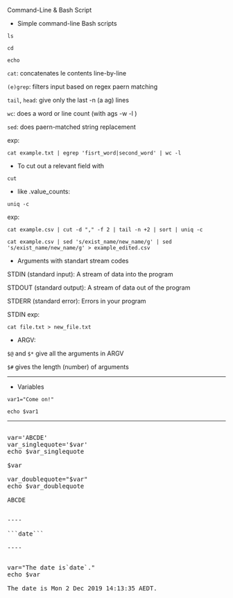 Command-Line & Bash Script

- Simple command-line Bash scripts 

```ls```

```cd```

```echo```


```cat```: concatenates le contents line-by-line

```(e)grep```: filters input based on regex paern matching

```tail```, ```head```: give only the last -n (a ag) lines

```wc```: does a word or line count (with ags -w -l )

```sed```: does paern-matched string replacement

exp:
```
cat example.txt | egrep 'fisrt_word|second_word' | wc -l
```

- To cut out a relevant field with
```
cut
```
- like .value_counts:
```
uniq -c
```

exp: 
```
cat example.csv | cut -d "," -f 2 | tail -n +2 | sort | uniq -c
```
```cat example.csv | sed 's/exist_name/new_name/g' | sed 's/exist_name/new_name/g' > example_edited.csv```

* Arguments with standart stream codes

STDIN (standard input): A stream of data into the program

STDOUT (standard output): A stream of data out of the program

STDERR (standard error): Errors in your program

STDIN exp:
```
cat file.txt > new_file.txt
```

* ARGV:

```$@```  and ```$*``` give all the arguments in ARGV

```$#``` gives the length (number) of arguments


-----------

* Variables

```var1="Come on!"```

```echo $var1```

----

<pre> 
var='ABCDE'
var_singlequote='$var'
echo $var_singlequote

$var 

var_doublequote="$var"
echo $var_doublequote

ABCDE
<pre>

----

```date```

----

<pre>
var="The date is`date`."
echo $var

The date is Mon 2 Dec 2019 14:13:35 AEDT.
<pre>
